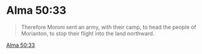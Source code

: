 # Alma 50:33

> Therefore Moroni sent an army, with their camp, to head the people of Morianton, to stop their flight into the land northward.

[Alma 50:33](https://www.churchofjesuschrist.org/study/scriptures/bofm/alma/50?lang=eng&id=p33#p33)


